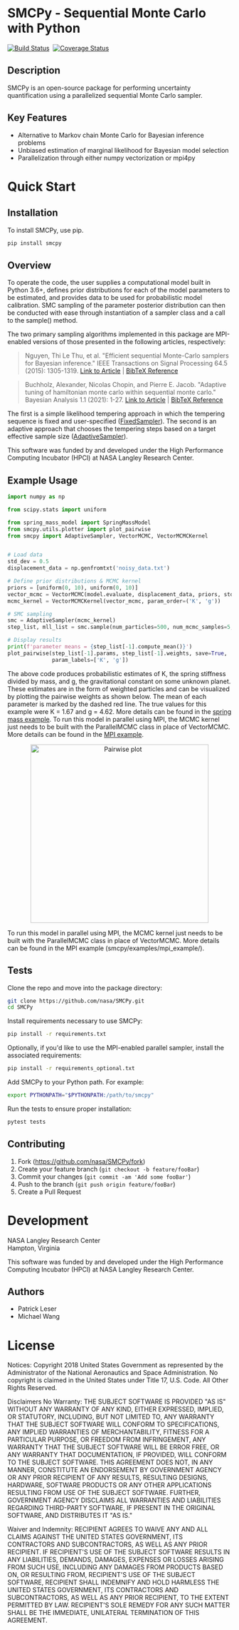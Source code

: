 SMCPy - **S**equential **M**onte **C**arlo with **Py**thon 
==========================================================================
[![Build Status](https://travis-ci.com/nasa/SMCPy.svg?branch=master)](https://travis-ci.com/nasa/SMCPy) &nbsp;[![Coverage Status](https://coveralls.io/repos/github/nasa/SMCPy/badge.svg?branch=master)](https://coveralls.io/github/nasa/SMCPy?branch=master)


## Description
SMCPy is an open-source package for performing uncertainty quantification using
a parallelized sequential Monte Carlo sampler.

## Key Features
* Alternative to Markov chain Monte Carlo for Bayesian inference problems
* Unbiased estimation of marginal likelihood for Bayesian model selection
* Parallelization through either numpy vectorization or mpi4py

# Quick Start

## Installation
To install SMCPy, use pip.
```sh
pip install smcpy
```

## Overview
To operate the code, the user supplies a computational model built in Python
3.6+, defines prior distributions for each of the model parameters to be
estimated, and provides data to be used for probabilistic model calibration. SMC
sampling of the parameter posterior distribution can then be conducted with ease
through instantiation of a sampler class and a call to the sample() method.

The two primary sampling algorithms implemented in this package are MPI-enabled
versions of those presented in the following articles, respectively:
> Nguyen, Thi Le Thu, et al. "Efficient sequential Monte-Carlo samplers for Bayesian
> inference." IEEE Transactions on Signal Processing 64.5 (2015): 1305-1319.
[Link to Article](https://ieeexplore.ieee.org/stamp/stamp.jsp?arnumber=7339702) | [BibTeX Reference](https://scholar.googleusercontent.com/scholar.bib?q=info:L7AZJvppx1MJ:scholar.google.com/&output=citation&scisdr=CgUT24-FENXorVVNYK0:AAGBfm0AAAAAXYJIeK1GJKW947imCXoXAkfc7yZjQ7Oo&scisig=AAGBfm0AAAAAXYJIeNYSGEVCrlauowP6jMwVMHB_blTp&scisf=4&ct=citation&cd=-1&hl=en)


> Buchholz, Alexander, Nicolas Chopin, and Pierre E. Jacob. "Adaptive tuning of
> hamiltonian monte carlo within sequential monte carlo." Bayesian Analysis
> 1.1 (2021): 1-27.
[Link to Article](https://projecteuclid.org/journals/bayesian-analysis/advance-publication/Adaptive-Tuning-of-Hamiltonian-Monte-Carlo-Within-Sequential-Monte-Carlo/10.1214/20-BA1222.full) | [BibTeX Reference](https://scholar.googleusercontent.com/scholar.bib?q=info:wkjyyAN3q3UJ:scholar.google.com/&output=citation&scisdr=CgUA1gUaENXokaHu_K0:AAGBfm0AAAAAYXbr5K0e7EUBTRYw-hgqrmqC-G0ghzIo&scisig=AAGBfm0AAAAAYXbr5FfqGNe5PbrfGSvhMKzBoUbwdXDH&scisf=4&ct=citation&cd=-1&hl=en)

The first is a simple likelihood tempering approach in which the tempering
sequence is fixed and user-specified
([FixedSampler](https://github.com/nasa/SMCPy/blob/8b7813106de077c80992ba37d2d85944d6cce40c/smcpy/samplers.py#L44)).
The second is an adaptive approach that chooses the tempering steps based on a
target effective sample size ([AdaptiveSampler](https://github.com/nasa/SMCPy/blob/8b7813106de077c80992ba37d2d85944d6cce40c/smcpy/samplers.py#L92)).

This software was funded by and developed under the High Performance Computing
Incubator (HPCI) at NASA Langley Research Center.

## Example Usage

```python
import numpy as np

from scipy.stats import uniform

from spring_mass_model import SpringMassModel
from smcpy.utils.plotter import plot_pairwise
from smcpy import AdaptiveSampler, VectorMCMC, VectorMCMCKernel


# Load data
std_dev = 0.5
displacement_data = np.genfromtxt('noisy_data.txt')

# Define prior distributions & MCMC kernel
priors = [uniform(0, 10), uniform(0, 10)]
vector_mcmc = VectorMCMC(model.evaluate, displacement_data, priors, std_dev)
mcmc_kernel = VectorMCMCKernel(vector_mcmc, param_order=('K', 'g'))

# SMC sampling
smc = AdaptiveSampler(mcmc_kernel)
step_list, mll_list = smc.sample(num_particles=500, num_mcmc_samples=5, target_ess=0.8)

# Display results
print(f'parameter means = {step_list[-1].compute_mean()}')
plot_pairwise(step_list[-1].params, step_list[-1].weights, save=True,
              param_labels=['K', 'g'])
```

The above code produces probabilistic estimates of K, the spring stiffness
divided by mass, and g, the gravitational constant on some unknown planet.
These estimates are in the form of weighted particles and can be visualized by
plotting the pairwise weights as shown below. The mean of each parameter is
marked by the dashed red line. The true values for this example were K = 1.67
and g = 4.62. More details can be found in the [spring mass
example](https://github.com/nasa/SMCPy/blob/main/examples/spring_mass/run_example.py). To run this model in
parallel using MPI, the MCMC kernel just needs to be built with the
ParallelMCMC class in place of VectorMCMC. More details can be found in the
[MPI example](https://github.com/nasa/SMCPy/blob/main/examples/mpi_example/run_example.py).

<p align="center">
<img src="https://github.com/nasa/SMCPy/blob/main/examples/spring_mass/spring_mass_smc_example.png" width="400" alt="Pairwise plot"/>
</p>

To run this model in parallel using MPI, the MCMC kernel just needs to be built
with the ParallelMCMC class in place of VectorMCMC. More details can be found
in the MPI example (smcpy/examples/mpi_example/).

Tests
-----

Clone the repo and move into the package directory:

```sh
git clone https://github.com/nasa/SMCPy.git
cd SMCPy
```

Install requirements necessary to use SMCPy:

```sh
pip install -r requirements.txt
```

Optionally, if you'd like to use the MPI-enabled parallel sampler, install the
associated requirements:

```sh
pip install -r requirements_optional.txt
```

Add SMCPy to your Python path. For example:

```sh
export PYTHONPATH="$PYTHONPATH:/path/to/smcpy"
```

Run the tests to ensure proper installation:

```sh
pytest tests
```

## Contributing
1.  Fork (<https://github.com/nasa/SMCPy/fork>)
2.  Create your feature branch (`git checkout -b feature/fooBar`)
3.  Commit your changes (`git commit -am 'Add some fooBar'`)
4.  Push to the branch (`git push origin feature/fooBar`)
5.  Create a Pull Request

# Development
NASA Langley Research Center <br /> 
Hampton, Virginia <br /> 

This software was funded by and developed under the High Performance Computing Incubator (HPCI) at NASA Langley Research Center. <br /> 

## Authors
* Patrick Leser
* Michael Wang

# License
Notices:
Copyright 2018 United States Government as represented by the Administrator of
the National Aeronautics and Space Administration. No copyright is claimed in
the United States under Title 17, U.S. Code. All Other Rights Reserved.
 
Disclaimers
No Warranty: THE SUBJECT SOFTWARE IS PROVIDED "AS IS" WITHOUT ANY WARRANTY OF
ANY KIND, EITHER EXPRESSED, IMPLIED, OR STATUTORY, INCLUDING, BUT NOT LIMITED
TO, ANY WARRANTY THAT THE SUBJECT SOFTWARE WILL CONFORM TO SPECIFICATIONS, ANY
IMPLIED WARRANTIES OF MERCHANTABILITY, FITNESS FOR A PARTICULAR PURPOSE, OR
FREEDOM FROM INFRINGEMENT, ANY WARRANTY THAT THE SUBJECT SOFTWARE WILL BE ERROR
FREE, OR ANY WARRANTY THAT DOCUMENTATION, IF PROVIDED, WILL CONFORM TO THE
SUBJECT SOFTWARE. THIS AGREEMENT DOES NOT, IN ANY MANNER, CONSTITUTE AN
ENDORSEMENT BY GOVERNMENT AGENCY OR ANY PRIOR RECIPIENT OF ANY RESULTS,
RESULTING DESIGNS, HARDWARE, SOFTWARE PRODUCTS OR ANY OTHER APPLICATIONS
RESULTING FROM USE OF THE SUBJECT SOFTWARE.  FURTHER, GOVERNMENT AGENCY
DISCLAIMS ALL WARRANTIES AND LIABILITIES REGARDING THIRD-PARTY SOFTWARE, IF
PRESENT IN THE ORIGINAL SOFTWARE, AND DISTRIBUTES IT "AS IS."
 
Waiver and Indemnity:  RECIPIENT AGREES TO WAIVE ANY AND ALL CLAIMS AGAINST THE
UNITED STATES GOVERNMENT, ITS CONTRACTORS AND SUBCONTRACTORS, AS WELL AS ANY
PRIOR RECIPIENT.  IF RECIPIENT'S USE OF THE SUBJECT SOFTWARE RESULTS IN ANY
LIABILITIES, DEMANDS, DAMAGES, EXPENSES OR LOSSES ARISING FROM SUCH USE,
INCLUDING ANY DAMAGES FROM PRODUCTS BASED ON, OR RESULTING FROM, RECIPIENT'S
USE OF THE SUBJECT SOFTWARE, RECIPIENT SHALL INDEMNIFY AND HOLD HARMLESS THE
UNITED STATES GOVERNMENT, ITS CONTRACTORS AND SUBCONTRACTORS, AS WELL AS ANY
PRIOR RECIPIENT, TO THE EXTENT PERMITTED BY LAW.  RECIPIENT'S SOLE REMEDY FOR
ANY SUCH MATTER SHALL BE THE IMMEDIATE, UNILATERAL TERMINATION OF THIS
AGREEMENT.

